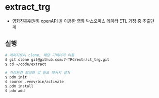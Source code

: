 # extract_trg
- 영화진흥위원회 openAPI 을 이용한 영화 박스오피스 데이터 ETL 과정 중 추출단계

## 실행
```bash
# 레퍼지토리 clone, 해당 디렉터리 이동
$ git clone git@github.com:7-TRG/extract_trg.git
$ cd ~/code/extract

# 가상환경 활성화 및 필요 패키지 설치
$ pdm init
$ source .venv/bin/activate
$ pdm install
$ pdm add 
```
